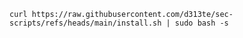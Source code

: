 `curl https://raw.githubusercontent.com/d313te/sec-scripts/refs/heads/main/install.sh | sudo bash -s`
